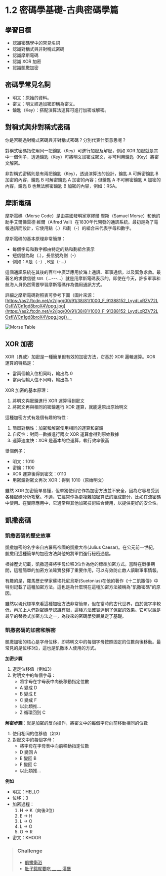 # 1.2 密碼學基礎-古典密碼學篇

## 學習目標

- 認識密碼學中的常見名詞
- 認識對稱式與非對稱式密碼
- 認識摩斯電碼
- 認識 XOR 加密
- 認識凱撒加密

## 密碼學常見名詞

* 明文：原始的資料。
* 密文：明文經過加密即稱為密文。
* 鑰匙（Key）：搭配演算法運算可進行加密或解密。

## 對稱式與非對稱式密碼

你是否聽過對稱式密碼與非對稱式密碼？分別代表什麼意思呢？

對稱式密碼指使用同一把鑰匙（Key）可進行加密及解密，例如 XOR 加密就是其中一個例子，透過鑰匙（Key）可將明文加密成密文，亦可利用鑰匙（Key）將密文解密。

非對稱式密碼則是有兩把鑰匙（Key），透過演算法的設計，鑰匙 A 可解密鑰匙 B 加密的內容，鑰匙 B 可解密鑰匙 A 加密的內容；但鑰匙 A 不可解密鑰匙 A 加密的內容，鑰匙  B 也無法解密鑰匙 B 加密的內容，例如：RSA。

## 摩斯電碼

摩斯電碼（Morse Code）是由美國發明家塞繆爾·摩斯（Samuel Morse）和他的助手艾爾佛雷德·維爾（Alfred Vail）在1830年代開發的通訊系統。最初是為了電報通訊而設計，它使用點（.）和劃（-）的組合來代表字母和數字。

摩斯電碼的基本原理非常簡單：

  * 每個字母和數字都由特定的點和劃組合表示
  * 短信號為點（.），長信號為劃（-）
  * 例如：A是（.-）, B是（-...）

這個通訊系統在其後的百年中廣泛應用於海上通訊、軍事通信，以及緊急求救。最著名的求救信號 `SOS`（...---...）就是用摩斯電碼表示的。即使在今天，許多軍事和航海人員仍然需要學習摩斯電碼作為備用通訊方式。

詳細之摩斯電碼對照表可參考下圖（圖片來源：[https://as2.ftcdn.net/v2/jpg/00/91/38/81/1000_F_91388152_LyydLxRZV72LOsflWCn1gd8broX4Vppg.jpg](https://as2.ftcdn.net/v2/jpg/00/91/38/81/1000_F_91388152_LyydLxRZV72LOsflWCn1gd8broX4Vppg.jpg)）。

![Morse Table](https://as2.ftcdn.net/v2/jpg/00/91/38/81/1000_F_91388152_LyydLxRZV72LOsflWCn1gd8broX4Vppg.jpg)

## XOR 加密

XOR（異或）加密是一種簡單但有效的加密方法，它基於 XOR 邏輯運算。XOR 運算的特點是：
* 當兩個輸入位相同時，輸出為 0
* 當兩個輸入位不同時，輸出為 1

XOR 加密的基本原理：
1. 將明文與密鑰進行 XOR 運算得到密文
2. 將密文再與相同的密鑰進行 XOR 運算，就能還原出原始明文

這種加密方式有幾個有趣的特性：
1. 簡單對稱性：加密和解密使用相同的運算和密鑰
2. 自反性：對同一數據進行兩次 XOR 運算會得到原始數據
3. 運算速度快：XOR 是基本的位運算，執行效率很高

舉個例子：
* 明文：1010
* 密鑰：1100
* XOR 運算後得到密文：0110
* 用密鑰對密文再次 XOR：得到 1010（原始明文）

雖然 XOR 加密簡單易懂，但單獨使用它作為加密方法並不安全，因為它容易受到各種密碼分析攻擊。不過，它經常作為更複雜加密算法的組成部分，比如在流密碼中使用。在實際應用中，它通常與其他加密技術結合使用，以提供更好的安全性。

## 凱撒密碼

### 凱撒密碼的歷史故事

凱撒加密的名字來自古羅馬帝國的凱撒大帝(Julius Caesar)。在公元前一世紀，凱撒用這種簡單的加密方法與他的將軍們進行秘密通信。

根據歷史記載，凱撒選擇將字母位移3位作為他的標準加密方式。當時在戰爭期間，這種簡單的加密方法確實發揮了重要作用，可以有效防止敵人讀取軍事情報。

有趣的是，羅馬歷史學家蘇埃托尼烏斯(Suetonius)在他的著作《十二凱撒傳》中特別記載了這種加密方法。這也是為什麼現在這種加密方法被稱為"凱撒密碼"的原因。

雖然以現代標準來看這種加密方法非常簡單，但在當時的古代世界，由於識字率較低，再加上人們對密碼學認識有限，這種方法確實達到了保密的效果。它可以說是最早的替換式加密方法之一，為後來的密碼學發展奠定了基礎。

### 凱撒密碼的加密和解密

凱撒加密的核心是字母位移，即將明文中的每個字母按照固定的位數向後移動。最常見的是位移3位，這也是凱撒本人使用的方式。

**加密步驟**

1. 選定位移值（例如3）
2. 對明文中的每個字母：
   * 將字母在字母表中向後移動指定位數
   * A 變成 D
   * B 變成 E
   * C 變成 F
   * 以此類推...
   * Z 循環回到 C

**解密步驟**：就是加密的反向操作，將密文中的每個字母向前移動相同的位數

1. 使用相同的位移值（如3）
2. 對密文中的每個字母：
    * 將字母在字母表中向前移動指定位數
    * D 變回 A
    * E 變回 B
    * F 變回 C
    * 以此類推...

**例如**

* 明文：HELLO
* 位移：3
* 加密過程：
    1. H → K（向後3位）
    2. E → H
    3. L → O
    4.  L → O
    5. O → R
* 密文：KHOOR

> ### Challenge
> 
> * [凱撒衛浴](https://ctfd.1ping.org/challenges#%E5%87%B1%E6%92%92%E8%A1%9B%E6%B5%B4-1)
> * [肚子餓就要吃 __ __ 漢堡](https://ctfd.1ping.org/challenges#%E8%82%9A%E5%AD%90%E9%A4%93%E5%B0%B1%E8%A6%81%E5%90%83%20__%20__%20%E6%BC%A2%E5%A0%A1-3)